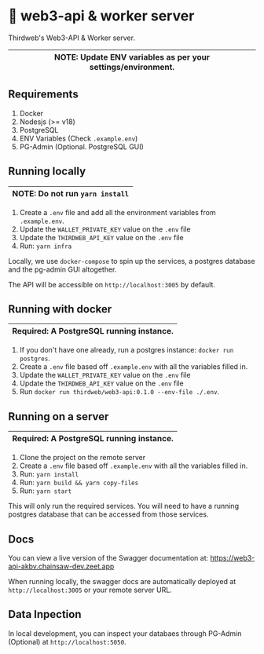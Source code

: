 # 🔑 web3-api & worker server

Thirdweb's Web3-API & Worker server.

|NOTE: Update ENV variables as per your settings/environment.|
|---|

## Requirements

1. Docker
2. Nodesjs (>= v18)
3. PostgreSQL
4. ENV Variables (Check `.example.env`)
5. PG-Admin (Optional. PostgreSQL GUI)

## Running locally

|NOTE: Do not run `yarn install` |
|---|

1. Create a `.env` file and add all the environment variables from `.example.env`.
2. Update the `WALLET_PRIVATE_KEY` value on the `.env` file
3. Update the `THIRDWEB_API_KEY` value on the `.env` file
4. Run: `yarn infra`

Locally, we use `docker-compose` to spin up the services, a postgres database and the pg-admin GUI altogether.

The API will be accessible on `http://localhost:3005` by default.

## Running with docker

|Required: A PostgreSQL running instance. |
|---|

1. If you don't have one already, run a postgres instance: `docker run postgres`.
2. Create a `.env` file based off `.example.env` with all the variables filled in.
3. Update the `WALLET_PRIVATE_KEY` value on the `.env` file
4. Update the `THIRDWEB_API_KEY` value on the `.env` file
5. Run `docker run thirdweb/web3-api:0.1.0 --env-file ./.env`.

## Running on a server


|Required: A PostgreSQL running instance. |
|---|

1. Clone the project on the remote server
2. Create a `.env` file based off `.example.env` with all the variables filled in.
3. Run: `yarn install`
4. Run: `yarn build && yarn copy-files`
5. Run: `yarn start`

This will only run the required services. You will need to have a running postgres database that can be accessed from those services.

## Docs

You can view a live version of the Swagger documentation at: https://web3-api-akbv.chainsaw-dev.zeet.app

When running locally, the swagger docs are automatically deployed at `http://localhost:3005` or your remote server URL.

## Data Inpection

In local development, you can inspect your databaes through PG-Admin (Optional) at `http://localhost:5050`.

